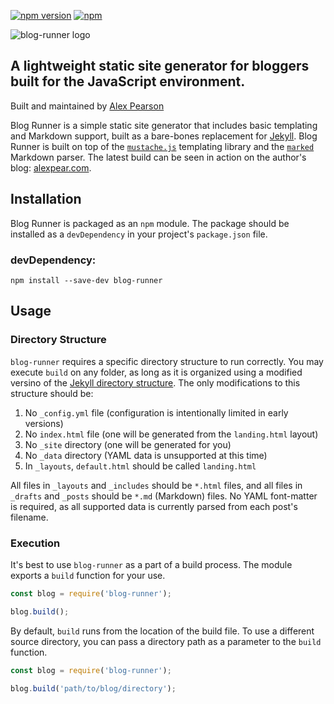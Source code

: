 [![npm version](https://badge.fury.io/js/blog-runner.svg)](https://badge.fury.io/js/blog-runner)
[![npm](https://img.shields.io/npm/l/express.svg)](https://www.npmjs.com/package/blog-runner)

![blog-runner logo](http://i.imgur.com/gKZaxcQ.png)

## A lightweight static site generator for bloggers built for the JavaScript environment.


Built and maintained by [Alex Pearson](https://alexpear.com)


Blog Runner is a simple static site generator that includes basic templating and Markdown support, built as a bare-bones replacement for [Jekyll](http://jekyllrb.com). Blog Runner is built on top of the [`mustache.js`](https://github.com/janl/mustache.js/) templating library and the [`marked`](https://github.com/chjj/marked) Markdown parser. The latest build can be seen in action on the author's blog: [alexpear.com](https://alexpear.com).


## Installation

Blog Runner is packaged as an `npm` module. The package should be installed as a `devDependency` in your project's `package.json` file.

### devDependency:

```shell
npm install --save-dev blog-runner
```

## Usage

### Directory Structure

`blog-runner` requires a specific directory structure to run correctly. You may execute `build` on any folder, as long as it is organized using a modified versino of the [Jekyll directory structure](http://jekyllrb.com/docs/structure/). The only modifications to this structure should be:

1. No `_config.yml` file (configuration is intentionally limited in early versions)
2. No `index.html` file (one will be generated from the `landing.html` layout)
3. No `_site` directory (one will be generated for you)
4. No `_data` directory (YAML data is unsupported at this time)
5. In `_layouts`, `default.html` should be called `landing.html`

All files in `_layouts` and `_includes` should be `*.html` files, and all files in `_drafts` and `_posts` should be `*.md` (Markdown) files. No YAML font-matter is required, as all supported data is currently parsed from each post's filename.

### Execution

It's best to use `blog-runner` as a part of a build process. The module exports a `build` function for your use.

```javascript
const blog = require('blog-runner');

blog.build();
```
By default, `build` runs from the location of the build file. To use a different source directory, you can pass a directory path as a parameter to the `build` function.

```javascript
const blog = require('blog-runner');

blog.build('path/to/blog/directory');
```
